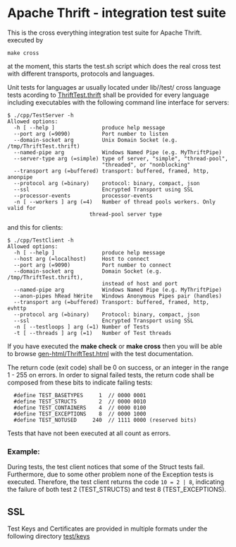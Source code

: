 # Apache Thrift - integration test suite

This is the cross everything integration test suite for Apache Thrift.
executed by

    make cross

at the moment, this starts the test.sh script which does the real cross test
with different transports, protocols and languages.

Unit tests for languages ar usually located under lib/<lang>/test/
cross language tests acording to [ThriftTest.thrift](ThriftTest.thrift) shall be
provided for every language including executables with the following command
line interface for servers:

    $ ./cpp/TestServer -h
    Allowed options:
      -h [ --help ]               produce help message
      --port arg (=9090)          Port number to listen
      --domain-socket arg         Unix Domain Socket (e.g. /tmp/ThriftTest.thrift)
      --named-pipe arg            Windows Named Pipe (e.g. MyThriftPipe)
      --server-type arg (=simple) type of server, "simple", "thread-pool", 
                                  "threaded", or "nonblocking"
      --transport arg (=buffered) transport: buffered, framed, http, anonpipe
      --protocol arg (=binary)    protocol: binary, compact, json
      --ssl                       Encrypted Transport using SSL
      --processor-events          processor-events
      -n [ --workers ] arg (=4)   Number of thread pools workers. Only valid for 
                              thread-pool server type

and this for clients:

    $ ./cpp/TestClient -h
    Allowed options:
      -h [ --help ]               produce help message
      --host arg (=localhost)     Host to connect
      --port arg (=9090)          Port number to connect
      --domain-socket arg         Domain Socket (e.g. /tmp/ThriftTest.thrift), 
                                  instead of host and port
      --named-pipe arg            Windows Named Pipe (e.g. MyThriftPipe)
      --anon-pipes hRead hWrite   Windows Anonymous Pipes pair (handles)
      --transport arg (=buffered) Transport: buffered, framed, http, evhttp
      --protocol arg (=binary)    Protocol: binary, compact, json
      --ssl                       Encrypted Transport using SSL
      -n [ --testloops ] arg (=1) Number of Tests
      -t [ --threads ] arg (=1)   Number of Test threads 

If you have executed the **make check** or **make cross** then you will be able to browse
[gen-html/ThriftTest.html](gen-html/ThriftTest.html) with the test documentation.

The return code (exit code) shall be 0 on success, or an integer in the range 1 - 255 on errors. 
In order to signal failed tests, the return code shall be composed from these bits to indicate 
failing tests:

      #define TEST_BASETYPES     1  // 0000 0001
      #define TEST_STRUCTS       2  // 0000 0010
      #define TEST_CONTAINERS    4  // 0000 0100
      #define TEST_EXCEPTIONS    8  // 0000 1000
      #define TEST_NOTUSED     240  // 1111 0000 (reserved bits)

Tests that have not been executed at all count as errors.
	  
### Example: 

During tests, the test client notices that some of the Struct tests fail. 
Furthermore, due to some other problem none of the Exception tests is executed. 
Therefore, the test client returns the code `10 = 2 | 8`, indicating the failure 
of both test 2 (TEST_STRUCTS) and test 8 (TEST_EXCEPTIONS). 


## SSL
Test Keys and Certificates are provided in multiple formats under the following
directory [test/keys](keys)

